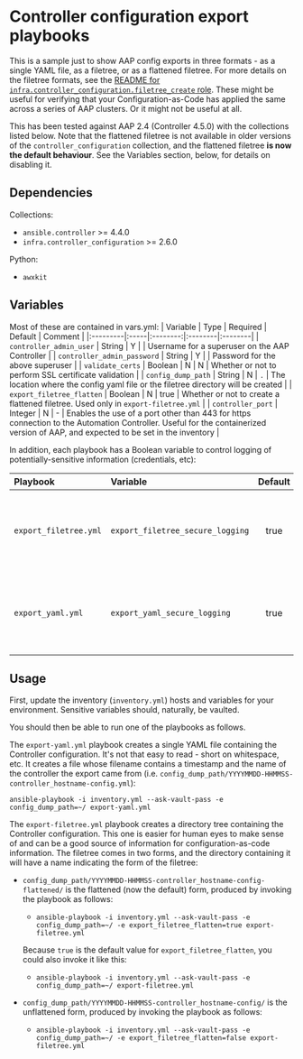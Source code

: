 # Controller configuration export playbooks
This is a sample just to show AAP config exports in three formats - as a single YAML file, as a filetree, or as a flattened filetree. For more details on the filetree formats, see the [README for `infra.controller_configuration.filetree_create` role](https://github.com/redhat-cop/controller_configuration/tree/devel/roles/filetree_create). These might be useful for verifying that your Configuration-as-Code has applied the same across a series of AAP clusters. Or it might not be useful at all.

This has been tested against AAP 2.4 (Controller 4.5.0) with the collections listed below. Note that the flattened filetree is not available in older versions of the `controller_configuration` collection, and the flattened filetree **is now the default behaviour**. See the Variables section, below, for details on disabling it.

## Dependencies
Collections:
- `ansible.controller` >= 4.4.0
- `infra.controller_configuration` >= 2.6.0

Python:
- `awxkit`


## Variables
Most of these are contained in vars.yml:
| Variable | Type | Required | Default | Comment |
|:---------|:-----|:--------:|:--------|:--------|
| `controller_admin_user` | String | Y | | Username for a superuser on the AAP Controller |
| `controller_admin_password` | String | Y | | Password for the above superuser |
| `validate_certs` | Boolean | N | N | Whether or not to perform SSL certificate validation |
| `config_dump_path` | String | N | `.` | The location where the config yaml file or the filetree directory will be created |
| `export_filetree_flatten` | Boolean | N | true | Whether or not to create a flattened filetree. Used only in `export-filetree.yml` |
| `controller_port` | Integer | N | - | Enables the use of a port other than 443 for https connection to the Automation Controller. Useful for the containerized version of AAP, and expected to be set in the inventory |

In addition, each playbook has a Boolean variable to control logging of potentially-sensitive information (credentials, etc):

| Playbook | Variable | Default | Comment |
|:---------|:---------|:-------:|:--------|
| `export_filetree.yml` | `export_filetree_secure_logging` | true | Set to false to disable `no_log` on tasks that handle sensitive information |
| `export_yaml.yml` | `export_yaml_secure_logging` | true | Set to false to disable `no_log` on tasks that handle sensitive information |


## Usage
First, update the inventory (`inventory.yml`) hosts and variables for your environment. Sensitive variables should, naturally, be vaulted.

You should then be able to run one of the playbooks as follows.

The `export-yaml.yml` playbook creates a single YAML file containing the Controller configuration. It's not that easy to read - short on whitespace, etc. It creates a file whose filename contains a timestamp and the name of the controller the export came from (i.e. `config_dump_path/YYYYMMDD-HHMMSS-controller_hostname-config.yml`):

`ansible-playbook -i inventory.yml --ask-vault-pass -e config_dump_path=~/ export-yaml.yml`

The `export-filetree.yml` playbook creates a directory tree containing the Controller configuration. This one is easier for human eyes to make sense of and can be a good source of information for configuration-as-code information.  The filetree comes in two forms, and the directory containing it will have a name indicating the form of the filetree:

- `config_dump_path/YYYYMMDD-HHMMSS-controller_hostname-config-flattened/` is the flattened (now the default) form, produced by invoking the playbook as follows:
  * `ansible-playbook -i inventory.yml --ask-vault-pass -e config_dump_path=~/ -e export_filetree_flatten=true export-filetree.yml`

  Because `true` is the default value for `export_filetree_flatten`, you could also invoke it like this:
  * `ansible-playbook -i inventory.yml --ask-vault-pass -e config_dump_path=~/ export-filetree.yml`
  

- `config_dump_path/YYYYMMDD-HHMMSS-controller_hostname-config/` is the unflattened form, produced by invoking the playbook as follows:
  * `ansible-playbook -i inventory.yml --ask-vault-pass -e config_dump_path=~/ -e export_filetree_flatten=false export-filetree.yml`
